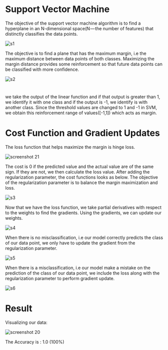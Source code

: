 # Support Vector Machine

The objective of the support vector machine algorithm is to find a hyperplane in an N-dimensional space(N — the number of features) that distinctly classifies the data points.

![s1](https://user-images.githubusercontent.com/44145876/52591850-e5a48700-2e7f-11e9-91b7-7f9b53936cc3.png)


The objective is to find a plane that has the maximum margin, i.e the maximum distance between data points of both classes. Maximizing the margin distance provides some reinforcement so that future data points can be classified with more confidence.


![s2](https://user-images.githubusercontent.com/44145876/52591851-e806e100-2e7f-11e9-9484-94fa7bbc6cce.png)


#

 we take the output of the linear function and if that output is greater than 1, we identify it with one class and if the output is -1, we identify is with another class. Since the threshold values are changed to 1 and -1 in SVM, we obtain this reinforcement range of values([-1,1]) which acts as margin.
 
 
 # Cost Function and Gradient Updates
 
 The loss function that helps maximize the margin is hinge loss.
 
![screenshot 21](https://user-images.githubusercontent.com/44145876/52592142-9743b800-2e80-11e9-9d22-ad39bf0196f7.png)

The cost is 0 if the predicted value and the actual value are of the same sign. If they are not, we then calculate the loss value. After adding the regularization parameter, the cost functions looks as below. The objective of the regularization parameter is to balance the margin maximization and loss.

![s3](https://user-images.githubusercontent.com/44145876/52592149-9b6fd580-2e80-11e9-92c5-4b2c58076203.png)

Now that we have the loss function, we take partial derivatives with respect to the weights to find the gradients. Using the gradients, we can update our weights.

![s4](https://user-images.githubusercontent.com/44145876/52592153-9d399900-2e80-11e9-8797-a6225d88cc45.png)

When there is no misclassification, i.e our model correctly predicts the class of our data point, we only have to update the gradient from the regularization parameter.


![s5](https://user-images.githubusercontent.com/44145876/52592162-a32f7a00-2e80-11e9-93b1-38442fc90601.png)

When there is a misclassification, i.e our model make a mistake on the prediction of the class of our data point, we include the loss along with the regularization parameter to perform gradient update.

![s6](https://user-images.githubusercontent.com/44145876/52592175-aa568800-2e80-11e9-94b6-feed98d090e6.png)
 


# Result
Visualizing our data:

![screenshot 20](https://user-images.githubusercontent.com/44145876/52592713-14bbf800-2e82-11e9-8a48-3ca2fe249aea.png)


The Accuracy is : 1.0 (100%)


